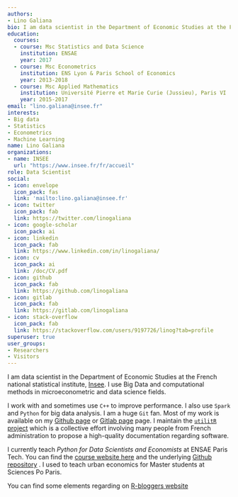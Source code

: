```yaml
---
authors:
- Lino Galiana
bio: I am data scientist in the Department of Economic Studies at the French national statistical institute, [Insee](https://www.insee.fr/fr/accueil). I study Big Data and computational methods related to microeconometric and data science fields. 
education:
  courses:
  - course: Msc Statistics and Data Science
    institution: ENSAE
    year: 2017
  - course: Msc Econometrics
    institution: ENS Lyon & Paris School of Economics
    year: 2013-2018
  - course: Msc Applied Mathematics
    institution: Université Pierre et Marie Curie (Jussieu), Paris VI
    year: 2015-2017
email: "lino.galiana@insee.fr"
interests:
- Big data
- Statistics
- Econometrics
- Machine Learning
name: Lino Galiana
organizations:
- name: INSEE
  url: "https://www.insee.fr/fr/accueil"
role: Data Scientist
social:
- icon: envelope
  icon_pack: fas
  link: 'mailto:lino.galiana@insee.fr'
- icon: twitter
  icon_pack: fab
  link: https://twitter.com/linogaliana
- icon: google-scholar
  icon_pack: ai
- icon: linkedin
  icon_pack: fab
  link: https://www.linkedin.com/in/linogaliana/
- icon: cv
  icon_pack: ai
  link: /doc/CV.pdf
- icon: github
  icon_pack: fab
  link: https://github.com/linogaliana
- icon: gitlab
  icon_pack: fab
  link: https://gitlab.com/linogaliana
- icon: stack-overflow
  icon_pack: fab
  link: https://stackoverflow.com/users/9197726/linog?tab=profile
superuser: true
user_groups:
- Researchers
- Visitors
---
```



I am data scientist in the Department of Economic Studies at the French national statistical institute, [Insee](https://www.insee.fr/fr/accueil). I use Big Data and computational methods in microeconometric and data science fields. 

I work with <i class="fab fa-r-project"></i> and sometimes use `C++` to improve performance. I also use `Spark` and `Python` <i class="fab fa-python"></i> for big data analysis. I am a huge `Git` <i class="fas fa-code-branch"></i> fan. Most of my work is available on my <a href="https://github.com/linogaliana" class="github"><i class="fab fa-github"></i></a> [Github page](https://github.com/linogaliana) or <a href="https://gitlab.com/linogaliana" class="github"><i class="fab fa-gitlab"></i></a> [Gitlab page](https://gitlab.com/linogaliana) page. I maintain the [`utilitR` project](https://www.utilitr.org/) which is a collective effort involving many people from French administration to propose a high-quality documentation regarding <i class="fab fa-r-project"></i> software.

I currently teach *Python for Data Scientists and Economists* at ENSAE Paris Tech.
You can find the [course website here](https://linogaliana-teaching.netlify.app/) and the
underlying [Github repository](https://github.com/linogaliana/python-datascientist) <a href="https://github.com/linogaliana/python-datascientist" class="github"><i class="fab fa-github"></i></a>. I used to teach urban economics for Master students at Sciences Po Paris.

You can find some elements regarding <i class="fab fa-r-project"></i> on [R-bloggers website](https://www.r-bloggers.com/)